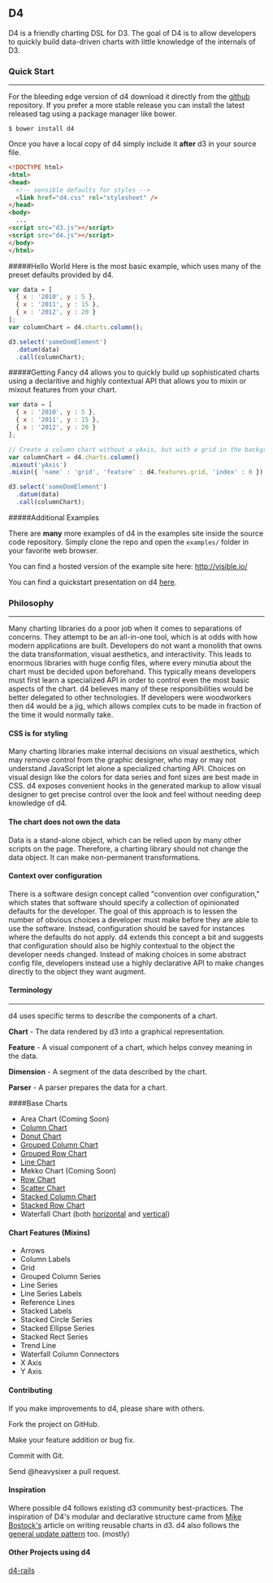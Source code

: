 ## D4

D4 is a friendly charting DSL for D3. The goal of D4 is to allow developers
to quickly build data-driven charts with little knowledge of the internals of D3.

### Quick Start
* * *

For the bleeding edge version of d4 download it directly from the [github](https://github.com/heavysixer/d4) repository. If you prefer a more stable release you can install the latest released tag using a package manager like bower.

    $ bower install d4

Once you have a local copy of d4 simply include it **after** d3 in your source file.

```html
<!DOCTYPE html>
<html>
<head>
  <!-- sensible defaults for styles -->
  <link href="d4.css" rel="stylesheet" />
</head>
<body>
  ...
<script src="d3.js"></script>
<script src="d4.js"></script>
</body>
</html>
```

#####Hello World
Here is the most basic example, which uses many of the preset defaults provided by d4.

```javascript
var data = [
  { x : '2010', y : 5 },
  { x : '2011', y : 15 },
  { x : '2012', y : 20 }
];
var columnChart = d4.charts.column();

d3.select('someDomElement')
  .datum(data)
  .call(columnChart);
```
#####Getting Fancy
d4 allows you to quickly build up sophisticated charts using a declaritive and highly contextual API that allows you to mixin
or mixout features from your chart.

```javascript
var data = [
  { x : '2010', y : 5 },
  { x : '2011', y : 15 },
  { x : '2012', y : 20 }
];

// Create a column chart without a yAxis, but with a grid in the background.
var columnChart = d4.charts.column()
.mixout('yAxis')
.mixin({ 'name' : 'grid', 'feature' : d4.features.grid, 'index' : 0 })

d3.select('someDomElement')
  .datum(data)
  .call(columnChart);
```

#####Additional Examples

There are **many** more examples of d4 in the examples site inside the source code repository. Simply clone the repo and
open the `examples/` folder in your favorite web browser.

You can find a hosted version of the example site here: http://visible.io/

You can find a quickstart presentation on d4 [here](http://www.slideshare.net/heavysixer/d4-and-friendly-charting-dsl-for-d3).

### Philosophy
* * *

Many charting libraries do a poor job when it comes to separations of concerns.
They attempt to be an all-in-one tool, which is at odds with how modern
applications are built. Developers do not want a monolith that owns
the data transformation, visual aesthetics, and interactivity. This leads to
enormous libraries with huge config files, where every minutia about the chart
must be decided upon beforehand. This typically means developers must first
learn a specialized API in order to control even the most basic aspects of the chart.
d4 believes many of these responsibilities would be better delegated to other technologies.
If developers were woodworkers then d4 would be a jig, which allows complex cuts to be made
in fraction of the time it would normally take.

#### CSS is for styling

Many charting libraries make internal decisions on visual aesthetics, which may
remove control from the graphic designer, who may or may not understand JavaScript let
alone a specialized charting API. Choices on visual design like the colors for data series and font
sizes are best made in CSS. d4 exposes convenient hooks in the generated markup
to allow visual designer to get precise control over the look and feel without
needing deep knowledge of d4.

#### The chart does not own the data

Data is a stand-alone object, which can be relied upon by many other scripts on
the page. Therefore, a charting library should not change the data object. It can make non-permanent
transformations.

#### Context over configuration

There is a software design concept called "convention over configuration," which states that software should specify a collection of opinionated defaults for the developer. The goal of this approach is to lessen the number of obvious choices a developer must make before they are able to use the software. Instead, configuration should be saved for instances where the defaults do not apply. d4 extends this concept a bit and suggests that configuration should also be highly contextual to the object the developer needs changed. Instead of making choices in some abstract config file, developers instead use a highly declarative API to make changes directly to the object they want augment.

#### Terminology
* * *

d4 uses specific terms to describe the components of a chart.

__Chart__ - The data rendered by d3 into a graphical representation.

__Feature__ - A visual component of a chart, which helps convey meaning in the data.

__Dimension__ - A segment of the data described by the chart.

__Parser__ - A parser prepares the data for a chart.

####Base Charts

* Area Chart (Coming Soon)
* [Column Chart](http://visible.io/charts/column/basic.html)
* [Donut Chart](http://visible.io/charts/donut/basic.html)
* [Grouped Column Chart](http://visible.io/charts/grouped-column/basic.html)
* [Grouped Row Chart](http://visible.io/charts/grouped-column/grouped-row.html)
* [Line Chart](http://visible.io/charts/line/basic.html)
* Mekko Chart (Coming Soon)
* [Row Chart](http://visible.io/charts/row/basic.html)
* [Scatter Chart](http://visible.io/charts/scatter/basic.html)
* [Stacked Column Chart](http://visible.io/charts/stacked-column/basic.html)
* [Stacked Row Chart](http://visible.io/charts/stacked-column/stacked-row.html)
* Waterfall Chart (both [horizontal](http://visible.io/charts/waterfall/horizontal.html) and [vertical](http://visible.io/charts/waterfall/basic.html))

#### Chart Features (Mixins)

* Arrows
* Column Labels
* Grid
* Grouped Column Series
* Line Series
* Line Series Labels
* Reference Lines
* Stacked Labels
* Stacked Circle Series
* Stacked Ellipse Series
* Stacked Rect Series
* Trend Line
* Waterfall Column Connectors
* X Axis
* Y Axis

#### Contributing

If you make improvements to d4, please share with others.

Fork the project on GitHub.

Make your feature addition or bug fix.

Commit with Git.

Send @heavysixer a pull request.

#### Inspiration
Where possible d4 follows existing d3 community best-practices. The inspiration of D4's modular and declarative structure came from
[Mike Bostock's](http://bost.ocks.org/mike/chart/) article on writing reusable
charts in d3. d4 also follows the [general update pattern](http://bl.ocks.org/mbostock/3808234) too. (mostly)

#### Other Projects using d4
[d4-rails](https://github.com/gouravtiwari/d4-rails)
